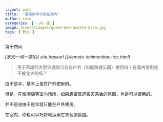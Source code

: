```yaml
---
layout: post
title:  "茶席的伞可用在室内"
author: soto
categories: [ 一问一答 ]
image: assets/images/queen-bee-nodate-kasa.jpg
tags: [ 野点 ]
---
```


第十四问

*[家元一问一答]({{ site.baseurl }}/iemoto-ichimonittou-toc.html)*

> 用于茶席的大型伞通常只会在户外（如庭院或公园）使用吗？在室内使用是不被允许的吗？

由于是伞，基本上是在户外使用的。

但是，在像酒店等室内场所，如果想要营造露天茶会的氛围，也是可以使用的。

并不是说由于是伞就只能在户外使用。

在室内，你也可以巧妙地运用它来营造氛围。
